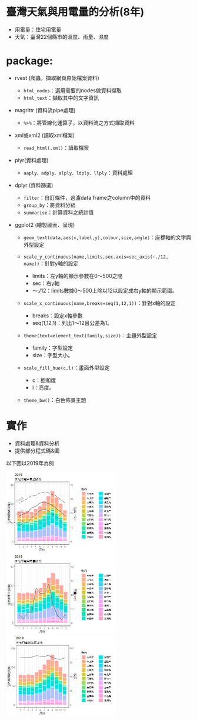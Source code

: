 # 臺灣天氣與用電量的分析(8年)
+ 用電量：住宅用電量
+ 天氣：臺灣22個縣市的溫度、雨量、濕度

# package:

+ rvest (爬蟲，擷取網頁原始檔案資料)
  - `html_nodes`：選用需要的nodes做資料擷取
  - `html_text`：擷取其中的文字資訊
  
+ magrittr (資料流pipe處理)
	- `%>%`：將管線化運算子，以資料流之方式擷取資料
  
+ xml或xml2 (讀取xml檔案)
	- `read_html(.xml)`：讀取檔案
  
+ plyr(資料處理)
	- `aaply、adply、alply、ldply、llply`：資料處理
  
+ dplyr (資料篩選)
	- `filter`：自訂條件，過濾data frame之column中的資料
	- `group_by`：將資料分組
	- `summarise`：計算資料之統計值
  
+ ggplot2 (繪製圖表、呈現)
	- `geom_text(data,aes(x,label,y),colour,size,angle)`：座標軸的文字與外型設定
	- `scale_y_continuous(name,limits,sec.axis=sec_axis(~./12, name))`：針對y軸的設定
		- limits：左y軸的顯示參數在0～500之間
		- sec：右y軸
		- ～./12：limits數據0～500上除以12以設定成右y軸的顯示範圍。
    
	- `scale_x_continuous(name,breaks=seq(1,12,1))`：針對x軸的設定
		- breaks：設定x軸參數
		- seq(1,12,1)：列出1～12且公差為1。
    
	- `theme(text=element_text(family,size))`：主題外型設定
		- family：字型設定
		- size：字型大小。
    
	- `scale_fill_hue(c,l)`：畫面外型設定
		- c：飽和度
		- l：亮度。
    
	- `theme_bw()`：白色佈景主題

# 實作
+ 資料處理&資料分析
+ 提供部分程式碼&圖

以下圖以2019年為例

<img src="https://github.com/gigilin7/R/blob/master/picture/1.png" width=300><img src="https://github.com/gigilin7/R/blob/master/picture/2.png" width=300><img src="https://github.com/gigilin7/R/blob/master/picture/3.png" width=300>

